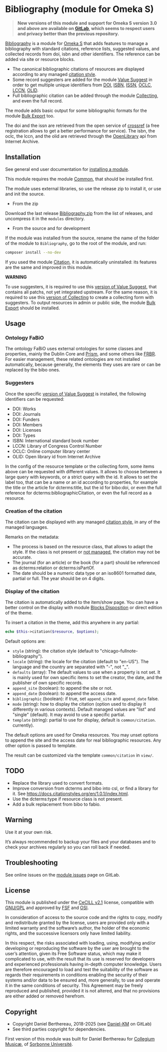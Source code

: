 Bibliography (module for Omeka S)
=============================

> __New versions of this module and support for Omeka S version 3.0 and above
> are available on [GitLab], which seems to respect users and privacy better
> than the previous repository.__

[Bibliography] is a module for [Omeka S] that adds features to manage a
bibliography with standard citations, reference lists, suggested values, and
collected records from doi, isbn and other identifiers. The reference can be
added via site or resource blocks.

- The canonical bibliographic citations of resources are displayed according to
  any managed [citation style].
- Some record suggesters are added for the module [Value Suggest] in order to
  get multiple unique identifiers from [DOI], [ISBN], [ISSN], [OCLC], [LCCN],
  [OLID].
- Full bibliographic citation can be added through the module [Collecting], and
  even the full record.

The module adds basic output for some bibliographic formats for the module [Bulk Export]
too.

The doi and the issn are retrieved from the open service of [crossref] (a free
registration allows to get a better performance for service). The isbn, the
oclc, the lccn, and the olid are retrieved through the [OpenLibrary] api from
Internet Archive.


Installation
------------

See general end user documentation for [installing a module].

This module requires the module [Common], that should be installed first.

The module uses external libraries, so use the release zip to install it, or use
and init the source.

* From the zip

Download the last release [Bibliography.zip] from the list of releases, and
uncompress it in the `modules` directory.

* From the source and for development

If the module was installed from the source, rename the name of the folder of
the module to `Bibliography`, go to the root of the module, and run:

```sh
composer install --no-dev
```

If you used the module [Citation], it is automatically uninstalled: its features
are the same and improved in this module.

**WARNING**

To use suggesters, it is required to use this [version of Value Suggest], that
contains all patchs, not yet integrated upstream. For the same reason, it is
required to use this [version of Collecting] to create a collecting form with
suggesters. To output resources in admin or public side, the module [Bulk Export]
should be installed.


Usage
-----

### Ontology FaBiO

The ontology FaBiO uses external ontologies for some classes and properties,
mainly the Dublin Core and [Prism], and some others like [FRBR]. For easier
management, these related ontologies are not installed automatically, because
generally, the elements they uses are rare or can be replaced by the bibo ones.

### Suggesters

Once the specific [version of Value Suggest] is installed, the following
identifiers can be requested:
- DOI: Works
- DOI: Journals
- DOI: Funders
- DOI: Members
- DOI: Licenses
- DOI: Types
- ISBN: International standard book number
- LCCN: Library of Congress Control Number
- OCLC: Online computer library center
- OLID: Open library id from Internet Archive

In the config of the resource template or the collecting form, some items above
can be requested with different values. It allows to choose between a large
query with keywords, or a strict query with the id. It allows to set the label
too, that can be a name or an id according to properties, for example the title
or the article for dcterms:title, but the id for bibo:doi, or even the full
reference for dcterms:bibliographicCitation, or even the full record as a
resource.

### Creation of the citation

The citation can be displayed with any managed [citation style], in any of the
managed languages.

Remarks on the metadata:
- The process is based on the resource class, that allows to adapt the style. If
  the class is not present or [not managed], the citation may not be accurate.
- The journal (for an article) or the book (for a part) should be referenced as
  dcterms:relation or dcterms:isPartOf.
- The date should be a numeric data type or an iso8601 formatted date, partial
  or full. The year should be on 4 digits.

### Display of the citation

The citation is automatically added to the item/show page. You can have a better
control on the display with module [Blocks Disposition] or direct edition of the
theme.

To insert a citation in the theme, add this anywhere in any partial:
```php
echo $this->citation($resource, $options);
```

Default options are:
* `style` (string): the citation style (default to "chicago-fullnote-bibliography").
* `locale` (string): the locale for the citation (default to "en-US"). The
  language and the country are separated with "-", not "_".
* `defaults` (array): The default values to use when a property is not set. It
  is mainly used for own specific items to set the creator, the date, and the
  publisher of own specific records.
* `append_site` (boolean): to append the site or not.
* `append_date` (boolean): to append the access date.
* `bibliographic` (boolean): if true, set `append_site` and `append_date` false.
* `mode` (string): how to display the citation (option used to display it
  differently in various contexts). Default managed values are "list" and
  "single" (default). It may avoid to use a specific partial.
* `template` (string): partial to use for display, default is `common/citation`.
  currently).

The default options are used for Omeka resources. You may unset options to
append the site and the access date for real bibliographic resources. Any other
option is passed to template.

The result can be customized via the template `common/citation` in `view/`.


TODO
----

* Replace the library used to convert formats.
* Improve conversion from dcterms and bibo into csl, or find a library for it. See https://docs.citationstyles.org/en/1.0.1/index.html.
* Use the dcterms:type if resource class is not present.
* Add a bulk replacement from bibo to fabio.


Warning
-------

Use it at your own risk.

It’s always recommended to backup your files and your databases and to check
your archives regularly so you can roll back if needed.


Troubleshooting
---------------

See online issues on the [module issues] page on GitLab.


License
-------

This module is published under the [CeCILL v2.1] license, compatible with
[GNU/GPL] and approved by [FSF] and [OSI].

In consideration of access to the source code and the rights to copy, modify and
redistribute granted by the license, users are provided only with a limited
warranty and the software’s author, the holder of the economic rights, and the
successive licensors only have limited liability.

In this respect, the risks associated with loading, using, modifying and/or
developing or reproducing the software by the user are brought to the user’s
attention, given its Free Software status, which may make it complicated to use,
with the result that its use is reserved for developers and experienced
professionals having in-depth computer knowledge. Users are therefore encouraged
to load and test the suitability of the software as regards their requirements
in conditions enabling the security of their systems and/or data to be ensured
and, more generally, to use and operate it in the same conditions of security.
This Agreement may be freely reproduced and published, provided it is not
altered, and that no provisions are either added or removed herefrom.


Copyright
---------

* Copyright Daniel Berthereau, 2018-2025 (see [Daniel-KM] on GitLab)
* See third parties copyright for dependencies.

First version of this module was built for Daniel Berthereau for [Collegium Musicæ],
of [Sorbonne Université].


[Omeka S]: https://omeka.org/s
[Bibliography]: https://gitlab.com/Daniel-KM/Omeka-S-module-Bibliography
[citation style]: https://citationstyles.org
[Value Suggest]: https://github.com/omeka-s-modules/ValueSuggest
[Collecting]: https://github.com/omeka-s-modules/Collecting
[Bulk Export]: https://github.com/omeka-s-modules/BulkExport
[DOI]: https://doi.org
[ISBN]: https://www.isbn-international.org
[ISSN]: http://www.issn.org
[OCLC]: https://www.oclc.org
[LCCN]: https://loc.gov
[OLID]: https://openlibrary.org
[crossref]: https://www.crossref.org
[OpenLibrary]: https://openlibrary.org
[Common]: https://gitlab.com/Daniel-KM/Omeka-S-module-Common
[Bibliography.zip]: https://gitlab.com/Daniel-KM/Omeka-S-module-Bibliography/-/releases
[installing a module]: https://omeka.org/s/docs/user-manual/modules/#installing-modules
[Blocks Disposition]: https://gitlab.com/Daniel-KM/Omeka-S-module-BlocksDisposition
[Citation]: https://gitlab.com/Daniel-KM/Omeka-S-module-Citation
[version of Value Suggest]: https://gitlab.com/Daniel-KM/Omeka-S-module-ValueSuggest
[version of Collecting]: https://gitlab.com/Daniel-KM/Omeka-S-module-Collecting
[Prism]: http://prismstandard.org
[FRBR]: http://vocab.org/frbr/core.html
[not managed]: https://gitlab.com/Daniel-KM/Omeka-S-module-Bibliography/-/tree/master/data/mapping/csl_resource_class_map.php
[module issues]: https://gitlab.com/Daniel-KM/Omeka-S-module-Bibliography/-/issues
[CeCILL v2.1]: https://www.cecill.info/licences/Licence_CeCILL_V2.1-en.html
[GNU/GPL]: https://www.gnu.org/licenses/gpl-3.0.html
[FSF]: https://www.fsf.org
[OSI]: http://opensource.org
[Collegium Musicæ]: http://www.collegium.musicae.sorbonne-universite.fr
[Sorbonne Université]: https://www.sorbonne-universite.fr
[GitLab]: https://gitlab.com/Daniel-KM
[Daniel-KM]: https://gitlab.com/Daniel-KM "Daniel Berthereau"
